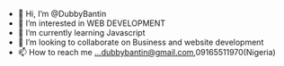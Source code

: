 - 👋 Hi, I’m @DubbyBantin
- 👀 I’m interested in WEB DEVELOPMENT 
- 🌱 I’m currently learning Javascript 
- 💞️ I’m looking to collaborate on Business and website development 
- 📫 How to reach me ...dubbybantin@gmail.com,09165511970(Nigeria)

<!---
DubbyBantin/DubbyBantin is a ✨ special ✨ repository because its `README.md` (this file) appears on your GitHub profile.
You can click the Preview link to take a look at your changes.
--->
